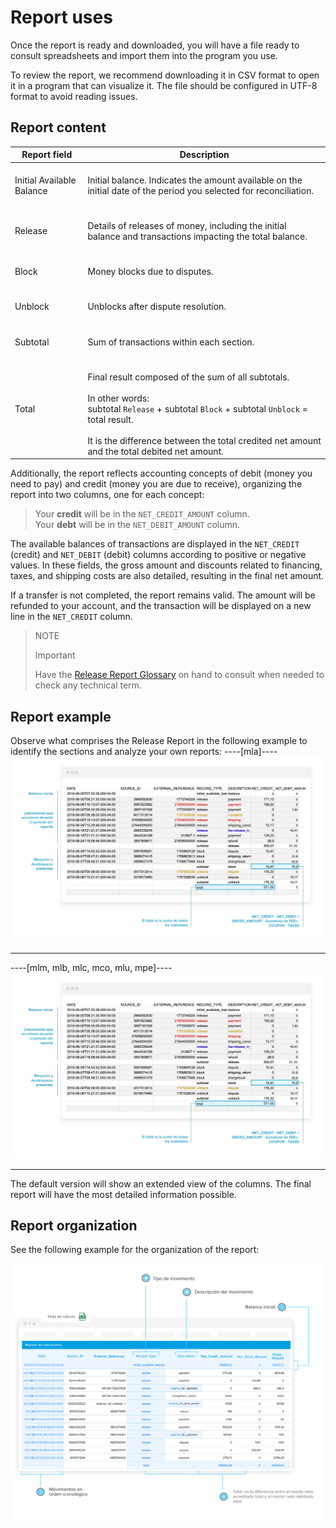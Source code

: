 # Report uses

Once the report is ready and downloaded, you will have a file ready to consult spreadsheets and import them into the program you use.

To review the report, we recommend downloading it in CSV format to open it in a program that can visualize it. The file should be configured in UTF-8 format to avoid reading issues.

## Report content

| Report field | Description |
| --- | --- |
| Initial Available Balance |<br/> Initial balance. Indicates the amount available on the initial date of the period you selected for reconciliation. <br/><br/>|
| Release |<br/>Details of releases of money, including the initial balance and transactions impacting the total balance. <br/><br/> |
| Block | <br/>Money blocks due to disputes.<br/><br/> |
| Unblock |<br/> Unblocks after dispute resolution.<br/><br/>|
| Subtotal | <br/>Sum of transactions within each section.<br/><br/>|
| Total| <br/> Final result composed of the sum of all subtotals. <br/><br/>In other words:<br/> subtotal `Release` + subtotal `Block` + subtotal `Unblock` = total result. <br/><br/>It is the difference between the total credited net amount and the total debited net amount. |

Additionally, the report reflects accounting concepts of debit (money you need to pay) and credit (money you are due to receive), organizing the report into two columns, one for each concept:

> Your **credit** will be in the `NET_CREDIT_AMOUNT` column.
><br>
> Your **debt** will be in the `NET_DEBIT_AMOUNT` column.

The available balances of transactions are displayed in the `NET_CREDIT` (credit) and `NET_DEBIT` (debit) columns according to positive or negative values. In these fields, the gross amount and discounts related to financing, taxes, and shipping costs are also detailed, resulting in the final net amount.

If a transfer is not completed, the report remains valid. The amount will be refunded to your account, and the transaction will be displayed on a new line in the `NET_CREDIT` column.

> NOTE
>
> Important
>
> Have the [Release Report Glossary](https://www.mercadopago.com.br/developers/en/guides/additional-content/reports/released-money/glossary) on hand to consult when needed to check any technical term.

## Report example

Observe what comprises the Release Report in the following example to identify the sections and analyze your own reports:
----[mla]----
![Reporte de liquidaciones](/images/manage-account/reports/example-release-es.jpg)

------------
----[mlm, mlb, mlc, mco, mlu, mpe]----
![Reporte de liberaciones](/images/manage-account/reports/example-release-es.jpg)

------------
The default version will show an extended view of the columns. The final report will have the most detailed information possible.

## Report organization

See the following example for the organization of the report:

![Reporte de Dinero retirado Ejemplos Mercado Pago](/images/manage-account/reports/example-nledger-es.jpg) 